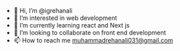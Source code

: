 - 👋 Hi, I’m @igrehanali
- 👀 I’m interested in web development 
- 🌱 I’m currently learning react and Next js
- 💞️ I’m looking to collaborate on front end development 
- 📫 How to reach me muhammadrehanali031@gmail.com

<!---
igrehanali/igrehanali is a ✨ special ✨ repository because its `README.md` (this file) appears on your GitHub profile.
You can click the Preview link to take a look at your changes.
--->
